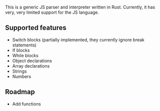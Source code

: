 This is a generic JS parser and interpreter written in Rust. Currently, it has very, very limited support for the JS language.

Supported features
------------------
+ Switch blocks (partially implemented, they currently ignore break statements)
+ If blocks
+ While blocks
+ Object declarations
+ Array declarations
+ Strings
+ Numbers

Roadmap
-------
+ Add functions